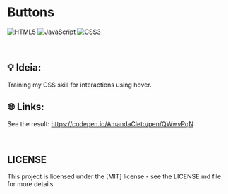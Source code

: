 # Buttons

![HTML5](https://img.shields.io/badge/html5-%23E34F26.svg?style=for-the-badge&logo=html5&logoColor=white)
![JavaScript](https://img.shields.io/badge/javascript-%23323330.svg?style=for-the-badge&logo=javascript&logoColor=%23F7DF1E)
![CSS3](https://img.shields.io/badge/css3-%231572B6.svg?style=for-the-badge&logo=css3&logoColor=white)

<br>


## 💡 Ideia:
Training my CSS skill for interactions using hover.


## 🌐 Links:
See the result: https://codepen.io/AmandaCleto/pen/QWwvPqN

<br>


## LICENSE
This project is licensed under the [MIT] license - see the LICENSE.md file for more details.
